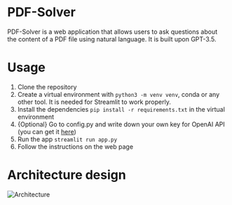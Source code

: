 # PDF-Solver

PDF-Solver is a web application that allows users to ask questions about the content of a PDF file using natural language. It is built upon GPT-3.5.

# Usage

1. Clone the repository
2. Create a virtual environment with `python3 -m venv venv`, conda or any other tool. It is needed for Streamlit to work properly.
3. Install the dependencies `pip install -r requirements.txt` in the virtual environment
4. {Optional} Go to config.py and write down your own key for OpenAI API (you can get it [here](https://beta.openai.com/))
5. Run the app `streamlit run app.py`
6. Follow the instructions on the web page

# Architecture design

![Architecture](final-scheme.png)
